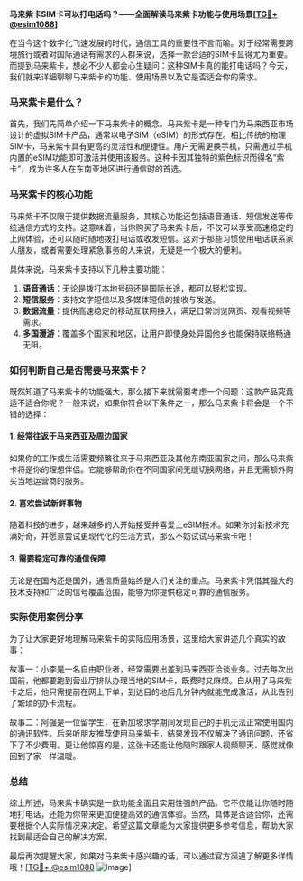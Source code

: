 **马来紫卡SIM卡可以打电话吗？——全面解读马来紫卡功能与使用场景[[TG💪+ @esim1088](https://t.me/s/esim1088)]**

在当今这个数字化飞速发展的时代，通信工具的重要性不言而喻。对于经常需要跨境旅行或者对国际通话有需求的人群来说，选择一款合适的SIM卡显得尤为重要。而提到马来紫卡，想必不少人都会心生疑问：这种SIM卡真的能打电话吗？今天，我们就来详细聊聊马来紫卡的功能、使用场景以及它是否适合你的需求。

### 马来紫卡是什么？

首先，我们先简单介绍一下马来紫卡的概念。马来紫卡是一种专门为马来西亚市场设计的虚拟SIM卡产品，通常以电子SIM（eSIM）的形式存在。相比传统的物理SIM卡，马来紫卡具有更高的灵活性和便捷性。用户无需更换手机，只需通过手机内置的eSIM功能即可激活并使用该服务。这种卡因其独特的紫色标识而得名“紫卡”，成为许多人在东南亚地区进行通信时的首选。

### 马来紫卡的核心功能

马来紫卡不仅限于提供数据流量服务，其核心功能还包括语音通话、短信发送等传统通信方式的支持。这意味着，当你购买了马来紫卡后，不仅可以享受高速稳定的上网体验，还可以随时随地拨打电话或收发短信。这对于那些习惯使用电话联系家人朋友，或者需要处理紧急事务的人来说，无疑是一个极大的便利。

具体来说，马来紫卡支持以下几种主要功能：
1. **语音通话**：无论是拨打本地号码还是国际长途，都可以轻松实现。
2. **短信服务**：支持文字短信以及多媒体短信的接收与发送。
3. **数据流量**：提供高速稳定的移动互联网接入，满足日常浏览网页、观看视频等需求。
4. **多国漫游**：覆盖多个国家和地区，让用户即使身处异国他乡也能保持联络畅通无阻。

### 如何判断自己是否需要马来紫卡？

既然知道了马来紫卡的功能强大，那么接下来就需要考虑一个问题：这款产品究竟适不适合你呢？一般来说，如果你符合以下条件之一，那么马来紫卡将会是一个不错的选择：

#### 1. 经常往返于马来西亚及周边国家
如果你的工作或生活需要频繁往来于马来西亚及其他东南亚国家之间，那么马来紫卡将是你的理想伴侣。它能够帮助你在不同国家间无缝切换网络，并且无需额外购买当地运营商的服务。

#### 2. 喜欢尝试新鲜事物
随着科技的进步，越来越多的人开始接受并喜爱上eSIM技术。如果你对新技术充满好奇，并愿意尝试更现代化的生活方式，那么不妨试试马来紫卡吧！

#### 3. 需要稳定可靠的通信保障
无论是在国内还是国外，通信质量始终是人们关注的重点。马来紫卡凭借其强大的技术支持和广泛的信号覆盖范围，能够为你提供稳定可靠的通信服务。

### 实际使用案例分享

为了让大家更好地理解马来紫卡的实际应用场景，这里给大家讲述几个真实的故事：

故事一：小李是一名自由职业者，经常需要出差到马来西亚洽谈业务。过去每次出国前，他都要跑到营业厅排队办理当地的SIM卡，既费时又麻烦。自从用了马来紫卡之后，他只需提前在网上下单，到达目的地后几分钟内就能完成激活，从此告别了繁琐的办卡流程。

故事二：阿强是一位留学生，在新加坡求学期间发现自己的手机无法正常使用国内的通讯软件。后来听朋友推荐使用马来紫卡，结果发现不仅解决了通讯问题，还省下了不少费用。更让他惊喜的是，这张卡还能让他随时跟家人视频聊天，感觉就像回到了家一样温暖。

### 总结

综上所述，马来紫卡确实是一款功能全面且实用性强的产品。它不仅能让你随时随地打电话，还能为你带来更加便捷高效的通信体验。当然，具体是否适合你，还需要根据个人实际情况来决定。希望这篇文章能为大家提供更多参考信息，帮助大家找到最适合自己的解决方案。

最后再次提醒大家，如果对马来紫卡感兴趣的话，可以通过官方渠道了解更多详情哦！[[TG💪+ @esim1088](https://t.me/s/esim1088) ![Image](https://i.postimg.cc/4NQfJmqS/Snipaste-2025-05-13-00-14-12.png)]